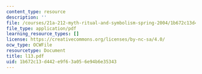```yaml
---
content_type: resource
description: ''
file: /courses/21a-212-myth-ritual-and-symbolism-spring-2004/1b672c13d442e9f63a056e94b6e35343_l13.pdf
file_type: application/pdf
learning_resource_types: []
license: https://creativecommons.org/licenses/by-nc-sa/4.0/
ocw_type: OCWFile
resourcetype: Document
title: l13.pdf
uid: 1b672c13-d442-e9f6-3a05-6e94b6e35343
---
```

